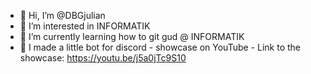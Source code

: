 - 👋 Hi, I’m @DBGjulian
- 👀 I’m interested in INFORMATIK
- 🌱 I’m currently learning how to git gud @ INFORMATIK
- 📸 I made a little bot for discord - showcase on YouTube -
Link to the showcase: https://youtu.be/j5a0jTc9S10 

<!---
DBGjulian/DBGjulian is a ✨ special ✨ repository because its `README.md` (this file) appears on your GitHub profile.
You can click the Preview link to take a look at your changes.
--->
